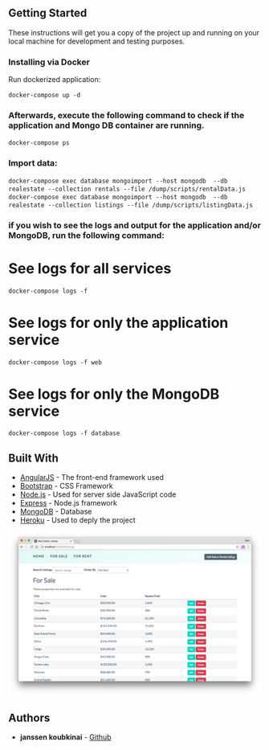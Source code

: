 

## Getting Started

These instructions will get you a copy of the project up and running on your local machine for development and testing purposes.


### Installing via Docker

Run dockerized application:

```
docker-compose up -d
```

### Afterwards, execute the following command to check if the application and Mongo DB container are running.

```
docker-compose ps
```

### Import data:

```
docker-compose exec database mongoimport --host mongodb  --db realestate --collection rentals --file /dump/scripts/rentalData.js
docker-compose exec database mongoimport --host mongodb  --db realestate --collection listings --file /dump/scripts/listingData.js
```

 ### if you wish to see the logs and output for the application and/or MongoDB, run the following command:

# See logs for all services
```
docker-compose logs -f
```
# See logs for only the application service
```
docker-compose logs -f web
```

# See logs for only the MongoDB service
```
docker-compose logs -f database
```



## Built With

* [AngularJS](https://angularjs.org/) - The front-end framework used
* [Bootstrap](http://getbootstrap.com/) - CSS Framework
* [Node.js](https://nodejs.org/en/) - Used for server side JavaScript code
* [Express](https://expressjs.com/) - Node.js framework 
* [MongoDB](https://rometools.github.io/rome/) - Database
* [Heroku](https://rometools.github.io/rome/) - Used to deply the project

<img src="public/assets/real-estate-listings.png" width="800" />

## Authors

* **janssen koubkinai** - [Github](https://github.com/janssenkoubikani/)
